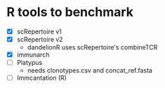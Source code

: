 # R tools to benchmark

- [x] scRepertoire v1
- [x] scRepertoire v2
    - dandelionR uses scRepertoire's combineTCR
- [x] immunarch
- [ ] Platypus
    - needs clonotypes.csv and concat_ref.fasta
- [ ] Immcantation (R)
